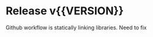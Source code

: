 Release v{{VERSION}}
====================

Github workflow is statically linking libraries. Need to fix